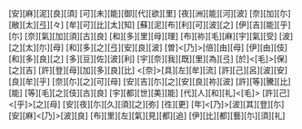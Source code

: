 [安][麻][泥][良][須] [可][未][能][御][代][欲][里] [夜][洲][能][河][波] [奈][加][尓][敝][太][弖][々] [牟][可][比][太][知] [蘇][泥][布][利][可][波][之] [伊][吉][能][乎][尓] [奈][氣][加][須][古][良] [和][多][里][母][理] [布][祢][毛][麻][宇][氣][受] [波][之][太][尓][母] [和][多][之][弖][安][良][波] [曽]<[乃]>[倍][由][母] [伊][由][伎][和][多][良][之] [多][豆][佐][波][利] [宇][奈][我][既][里][為][弖] [於]<[毛]>[保][之][吉] [許][登][母][加][多][良][比] <[奈]>[具][左][牟][流] [許][己][呂][波][安][良][牟][乎] [奈][尓][之][可][母] [安][吉][尓][之][安][良][祢][波] [許][等][騰][比][能] [等][毛][之][伎][古][良] [宇][都][世][美][能] [代][人][和][礼]<[毛]> [許][己]<[乎]>[之][母] [安][夜][尓][久][須][之][弥] [徃][更] [年]<[乃]>[波][其][登][尓] [安][麻]<[乃]>[波][良] [布][里][左][氣][見][都][追] [伊][比][都][藝][尓][須][礼]
